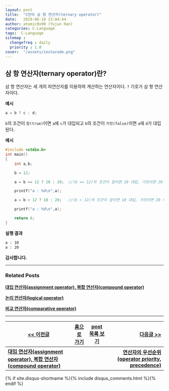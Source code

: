 ```yaml
---
layout: post
title:  "C언어 삼 항 연산자(ternary operator)"
date:   2019-06-18 13:04:44
author: atomic0x90 (Yujun Han)
categories: C-Language
tags:  C-Language
sitemap :
  changefreq : daily
  priority : 1.0
cover:  "/assets/instacode.png"
---
```


## 삼 항 연산자(ternary operator)란?

삼 항 연산자는 세 개의 피연산자를 이용하여 계산하는 연산자이다. `?` 기호가 삼 항 연산자이다.

**예시**
```c
a = b ? c : d;
```
`b`의 조건이 `참(true)`이면 `a`에 `c`가 대입되고 `b`의 조건이 `거짓(false)`이면 `a`에 `d`가 대입된다.

**예시**
```c
#include <stdio.h>
int main()
{
	int a,b;

	b = 12;

	a = b == 12 ? 10 : 20;	//(b == 12)의 조건이 참이면 10 대입, 거짓이면 20 대입

	printf("a : %d\n",a);

	a = b > 12 ? 10 : 20;	//(b > 12)의 조건이 참이면 10 대입, 거짓이면 20 대입

	printf("a : %d\n",a);

	return 0;
}
```

**실행 결과**
```bash
a : 10
a : 20
```

**감사합니다.**

---

### Related Posts

**[대입 연산자(assignment operator), 복합 연산자(compound operator)][2]**

**[논리 연산자(logical operator)][3]**

**[비교 연산자(comparative operator)][4]**

---

[\<\< 이전글][2]        |[홈으로 가기][6]       |[post 목록 보기][7]    |[다음글 \>\>][8]
------                  |:------:               |:------:               |------:
**[대입 연산자(assignment operator), 복합 연산자(compound operator)][2]**   |                       |			|**[연산자의 우선순위(operator priority, precedence)][8]**



[2]: https://atomic0x90.github.io/c-language/2019/06/17/assignment-operator.html "대입 연산자, 복합 연산자"
[3]: https://atomic0x90.github.io/c-language/2019/06/15/logical-operator.html "논리 연산자"
[4]: https://atomic0x90.github.io/c-language/2019/06/14/comparative-operator.html "비교 연산자"
[6]: https://atomic0x90.github.io/ "home"
[7]: https://atomic0x90.github.io/posts/ "posts"
[8]: https://atomic0x90.github.io/c-language/2020/02/07/operator-priority.html "연산자의 우선순위"





{% if site.disqus-shortname %}{% include disqus_comments.html %}{% endif %}
